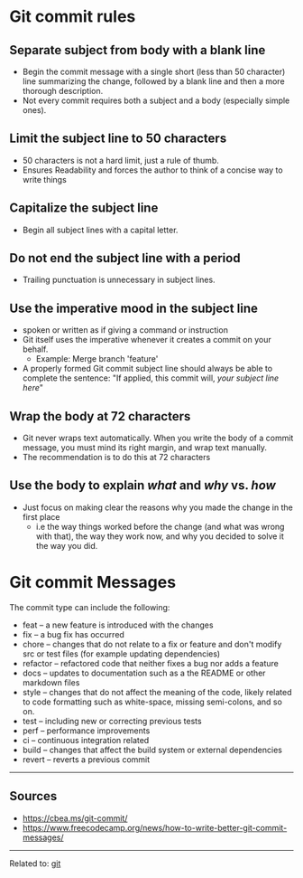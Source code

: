 # Git commit rules
## Separate subject from body with a blank line
* Begin the commit message with a single short (less than 50 character) line summarizing the change, followed by a blank line and then a more thorough description.
* Not every commit requires both a subject and a body (especially simple ones).

## Limit the subject line to 50 characters
* 50 characters is not a hard limit, just a rule of thumb.
* Ensures Readability and forces the author to think of a concise way to write things

## Capitalize the subject line
* Begin all subject lines with a capital letter.

## Do not end the subject line with a period
* Trailing punctuation is unnecessary in subject lines.

## Use the imperative mood in the subject line
* spoken or written as if giving a command or instruction
* Git itself uses the imperative whenever it creates a commit on your behalf.
	* Example: Merge branch 'feature'
* A properly formed Git commit subject line should always be able to complete the sentence: "If applied, this commit will, *your subject line here*"

## Wrap the body at 72 characters
* Git never wraps text automatically. When you write the body of a commit message, you must mind its right margin, and wrap text manually.
* The recommendation is to do this at 72 characters

## Use the body to explain *what* and *why* vs. *how*
* Just focus on making clear the reasons why you made the change in the first place
	* i.e the way things worked before the change (and what was wrong with that), the way they work now, and why you decided to solve it the way you did.

# Git commit Messages
The commit type can include the following:

* feat – a new feature is introduced with the changes
* fix – a bug fix has occurred
* chore – changes that do not relate to a fix or feature and don't modify src or test files (for example updating dependencies)
* refactor – refactored code that neither fixes a bug nor adds a feature
* docs – updates to documentation such as a the README or other markdown files
* style – changes that do not affect the meaning of the code, likely related to code formatting such as white-space, missing semi-colons, and so on.
* test – including new or correcting previous tests
* perf – performance improvements
* ci – continuous integration related
* build – changes that affect the build system or external dependencies
* revert – reverts a previous commit

<hr>

## Sources
* https://cbea.ms/git-commit/
* https://www.freecodecamp.org/news/how-to-write-better-git-commit-messages/

<hr>

Related to: [git](git)